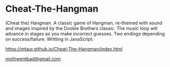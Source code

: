 # Cheat-The-Hangman
(Cheat the) Hangman.  A classic game of Hangman, re-themed with sound and images inspired by the Doobie Brothers classic.  The music loop will advance in stages as you make incorrect guesses.  Two endings depending on success/failure.  Writting in JavaScript.

https://mtaur.github.io/Cheat-The-Hangman/index.html

mothwentbad@gmail.com
